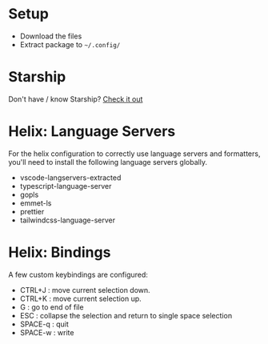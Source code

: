 # Setup

- Download the files
- Extract package to `~/.config/`

# Starship

Don't have / know Starship? [Check it out](https://starship.rs/)

# Helix: Language Servers

For the helix configuration to correctly use language servers and formatters, you'll need to install the following language servers globally.

- vscode-langservers-extracted 
- typescript-language-server
- gopls
- emmet-ls
- prettier
- tailwindcss-language-server 

# Helix: Bindings

A few custom keybindings are configured:

- CTRL+J  : move current selection down.
- CTRL+K  : move current selection up.
- G       : go to end of file
- ESC     : collapse the selection and return to single space selection
- SPACE-q : quit
- SPACE-w : write
